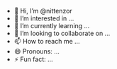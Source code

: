 - 👋 Hi, I’m @nittenzor
- 👀 I’m interested in ...
- 🌱 I’m currently learning ...
- 💞️ I’m looking to collaborate on ...
- 📫 How to reach me ...
- 😄 Pronouns: ...
- ⚡ Fun fact: ...

<!---
nittenzor/nittenzor is a ✨ special ✨ repository because its `README.md` (this file) appears on your GitHub profile.
You can click the Preview link to take a look at your changes.
--->
